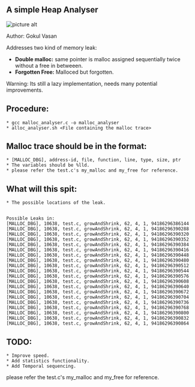 
A simple Heap Analyser
---------------------

![picture alt](https://github.com/gokulvasan/mallocAnalyser/blob/master/DonaldThePlumber.jpg "Leak Fixer")

Author: Gokul Vasan

Addresses two kind of memory leak:

* **Double malloc:** same pointer is malloc assigned sequentially twice without a free in betweeen.
* **Forgotten Free:** Malloced but forgotten.

Warning: Its still a lazy implementation, needs many potential improvements.

Procedure:
-----------
	* gcc malloc_analyser.c -o malloc_analyser
	* alloc_analyser.sh <File containing the malloc trace>
	
Malloc trace should be in the format:
-------------------------------------
	* [MALLOC_DBG], address-id, file, function, line, type, size, ptr
	* The variables should be %lld. 
	* please refer the test.c's my_malloc and my_free for reference.
	
What will this spit:
--------------------
	* The possible locations of the leak.
```

Possible Leaks in:
[MALLOC_DBG], 10638, test.c, growAndShrink, 62, 4, 1, 94186296386144
[MALLOC_DBG], 10638, test.c, growAndShrink, 62, 4, 1, 94186296390288
[MALLOC_DBG], 10638, test.c, growAndShrink, 62, 4, 1, 94186296390320
[MALLOC_DBG], 10638, test.c, growAndShrink, 62, 4, 1, 94186296390352
[MALLOC_DBG], 10638, test.c, growAndShrink, 62, 4, 1, 94186296390384
[MALLOC_DBG], 10638, test.c, growAndShrink, 62, 4, 1, 94186296390416
[MALLOC_DBG], 10638, test.c, growAndShrink, 62, 4, 1, 94186296390448
[MALLOC_DBG], 10638, test.c, growAndShrink, 62, 4, 1, 94186296390480
[MALLOC_DBG], 10638, test.c, growAndShrink, 62, 4, 1, 94186296390512
[MALLOC_DBG], 10638, test.c, growAndShrink, 62, 4, 1, 94186296390544
[MALLOC_DBG], 10638, test.c, growAndShrink, 62, 4, 1, 94186296390576
[MALLOC_DBG], 10638, test.c, growAndShrink, 62, 4, 1, 94186296390608
[MALLOC_DBG], 10638, test.c, growAndShrink, 62, 4, 1, 94186296390640
[MALLOC_DBG], 10638, test.c, growAndShrink, 62, 4, 1, 94186296390672
[MALLOC_DBG], 10638, test.c, growAndShrink, 62, 4, 1, 94186296390704
[MALLOC_DBG], 10638, test.c, growAndShrink, 62, 4, 1, 94186296390736
[MALLOC_DBG], 10638, test.c, growAndShrink, 62, 4, 1, 94186296390768
[MALLOC_DBG], 10638, test.c, growAndShrink, 62, 4, 1, 94186296390800
[MALLOC_DBG], 10638, test.c, growAndShrink, 62, 4, 1, 94186296390832
[MALLOC_DBG], 10638, test.c, growAndShrink, 62, 4, 1, 94186296390864

```
	
TODO:
------
	* Improve speed.
	* Add statistics functionality.
	* Add Temporal sequencing.

please refer the test.c's my_malloc and my_free for reference.


